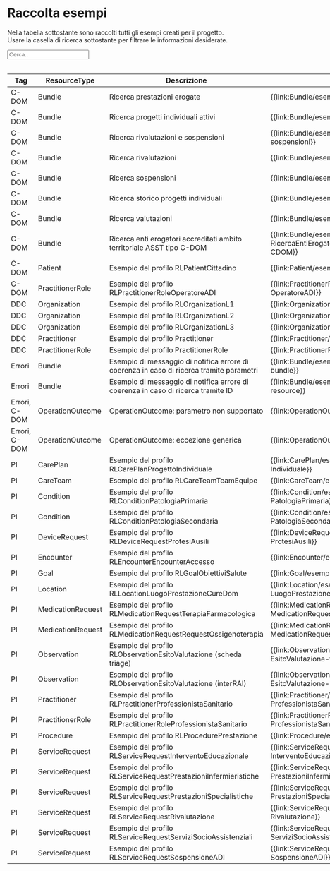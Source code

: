 <html>
  <head>
    <script src="https://ajax.googleapis.com/ajax/libs/jquery/3.6.0/jquery.min.js"></script>
    <script>
      $(document).ready(function () {
        $("#myInput").on("keyup", function () {
          var value = $(this).val().toLowerCase();
          $("#myTable tr").filter(function () {
            $(this).toggle($(this).text().toLowerCase().indexOf(value) > -1);
          });
        });
      });
    </script>
  </head>
  <body>
    <h1>Raccolta esempi</h1>
    <div>
      <p>
        Nella tabella sottostante sono raccolti tutti gli esempi creati per il progetto.
        <br />
        Usare la casella di ricerca sottostante per filtrare le informazioni
        desiderate.
      </p>
      <input id="myInput" type="text" placeholder="Cerca.." />
    </div>
    <br/>
    <table style="width: fit-content">
      <thead>
        <tr>
          <th>Tag</th>
          <th>ResourceType</th>
          <th>Descrizione</th>
          <th>Link Simplifier</th>
        </tr>
      </thead>
      <tbody id="myTable">
        <tr>
          <td>C-DOM</td>
          <td>Bundle</td>
          <td>Ricerca prestazioni erogate</td>
          <td>{{link:Bundle/esempio-ricerca-prestazioni-erogate}}</td>
        </tr>
        <tr>
          <td>C-DOM</td>
          <td>Bundle</td>
          <td>Ricerca progetti individuali attivi</td>
          <td>{{link:Bundle/esempio-ricerca-pi-attivi}}</td>
        </tr>
        <tr>
          <td>C-DOM</td>
          <td>Bundle</td>
          <td>Ricerca rivalutazioni e sospensioni</td>
          <td>{{link:Bundle/esempio-ricerca-rivalutazioni-sospensioni}}</td>
        </tr>
        <tr>
          <td>C-DOM</td>
          <td>Bundle</td>
          <td>Ricerca rivalutazioni</td>
          <td>{{link:Bundle/esempio-ricerca-rivalutazioni}}</td>
        </tr>
        <tr>
          <td>C-DOM</td>
          <td>Bundle</td>
          <td>Ricerca sospensioni</td>
          <td>{{link:Bundle/esempio-ricerca-sospensione}}</td>
        </tr>
        <tr>
          <td>C-DOM</td>
          <td>Bundle</td>
          <td>Ricerca storico progetti individuali</td>
          <td>{{link:Bundle/esempio-ricerca-storico-pi}}</td>
        </tr>
        <tr>
          <td>C-DOM</td>
          <td>Bundle</td>
          <td>Ricerca valutazioni</td>
          <td>{{link:Bundle/esempio-ricerca-valutazioni}}</td>
        </tr>
        <tr>
          <td>C-DOM</td>
          <td>Bundle</td>
          <td>Ricerca enti erogatori accreditati ambito territoriale ASST tipo C-DOM</td>
          <td>{{link:Bundle/esempio-RicercaEntiErogatoriAccreditatiAmbitoTerritorialeASST-CDOM}}</td>
        </tr>
        <tr>
          <td>C-DOM</td>
          <td>Patient</td>
          <td>Esempio del profilo RLPatientCittadino</td>
          <td>{{link:Patient/esempio-Patient-Cittadino}}</td>
        </tr>
        <tr>
          <td>C-DOM</td>
          <td>PractitionerRole</td>
          <td>Esempio del profilo RLPractitionerRoleOperatoreADI</td>
          <td>{{link:PractitionerRole/esempio-PractitionerRole-OperatoreADI}}</td>
        </tr>
        <tr>
          <td>DDC</td>
          <td>Organization</td>
          <td>Esempio del profilo RLOrganizationL1</td>
          <td>{{link:Organization/esempio-RLOrganizationL1}}</td>
        </tr>
        <tr>
          <td>DDC</td>
          <td>Organization</td>
          <td>Esempio del profilo RLOrganizationL2</td>
          <td>{{link:Organization/esempio-RLOrganizationL2}}</td>
        </tr>
        <tr>
          <td>DDC</td>
          <td>Organization</td>
          <td>Esempio del profilo RLOrganizationL3</td>
          <td>{{link:Organization/esempio-RLOrganizationL3}}</td>
        </tr>
        <tr>
          <td>DDC</td>
          <td>Practitioner</td>
          <td>Esempio del profilo Practitioner</td>
          <td>{{link:Practitioner/esempio-Practitioner}}</td>
        </tr>
        <tr>
          <td>DDC</td>
          <td>PractitionerRole</td>
          <td>Esempio del profilo PractitionerRole</td>
          <td>{{link:PractitionerRole/esempio-PractitionerRole}}</td>
        </tr>
        <tr>
          <td>Errori</td>
          <td>Bundle</td>
          <td>
            Esempio di messaggio di notifica errore di coerenza in caso
            di ricerca tramite parametri
          </td>
          <td>{{link:Bundle/esempio-bundle-notifica-errori-bundle}}</td>
        </tr>
        <tr>
          <td>Errori</td>
          <td>Bundle</td>
          <td>
            Esempio di messaggio di notifica errore di coerenza in caso
            di ricerca tramite ID
          </td>
          <td>{{link:Bundle/esempio-bundle-notifica-errori-resource}}</td>
        </tr>
        <tr>
          <td>Errori, C-DOM</td>
          <td>OperationOutcome</td>
          <td>OperationOutcome: parametro non supportato</td>
          <td>{{link:OperationOutcome/esempio-searchfail}}</td>
        </tr>
        <tr>
          <td>Errori, C-DOM</td>
          <td>OperationOutcome</td>
          <td>OperationOutcome: eccezione generica</td>
          <td>{{link:OperationOutcome/esempio-exception}}</td>
        </tr>
        <tr>
          <td>PI</td>
          <td>CarePlan</td>
          <td>Esempio del profilo RLCarePlanProgettoIndividuale</td>
          <td>{{link:CarePlan/esempio-CarePlan-Progetto-Individuale}}</td>
        </tr>
        <tr>
          <td>PI</td>
          <td>CareTeam</td>
          <td>Esempio del profilo RLCareTeamTeamEquipe</td>
          <td>{{link:CareTeam/esempio-CareTeam-Equipe}}</td>
        </tr>
        <tr>
          <td>PI</td>
          <td>Condition</td>
          <td>Esempio del profilo RLConditionPatologiaPrimaria</td>
          <td>{{link:Condition/esempio-Condition-PatologiaPrimaria}}</td>
        </tr>
        <tr>
          <td>PI</td>
          <td>Condition</td>
          <td>Esempio del profilo RLConditionPatologiaSecondaria</td>
          <td>{{link:Condition/esempio-Condition-PatologiaSecondaria}}</td>
        </tr>
        <tr>
          <td>PI</td>
          <td>DeviceRequest</td>
          <td>Esempio del profilo RLDeviceRequestProtesiAusili</td>
          <td>{{link:DeviceRequest/esempio-DeviceRequest-ProtesiAusili}}</td>
        </tr>
        <tr>
          <td>PI</td>
          <td>Encounter</td>
          <td>Esempio del profilo RLEncounterEncounterAccesso</td>
          <td>{{link:Encounter/esempio-Encounter-Accesso}}</td>
        </tr>
        <tr>
          <td>PI</td>
          <td>Goal</td>
          <td>Esempio del profilo RLGoalObiettiviSalute</td>
          <td>{{link:Goal/esempio-Goal-ObiettiviSalute}}</td>
        </tr>
        <tr>
          <td>PI</td>
          <td>Location</td>
          <td>Esempio del profilo RLLocationLuogoPrestazioneCureDom</td>
          <td>{{link:Location/esempio-Location-LuogoPrestazioneCureDom}}</td>
        </tr>
        <tr>
          <td>PI</td>
          <td>MedicationRequest</td>
          <td>Esempio del profilo RLMedicationRequestTerapiaFarmacologica</td>
          <td>
            {{link:MedicationRequest/esempio-MedicationRequest-TerapiaFarmacologica}}
          </td>
        </tr>
        <tr>
          <td>PI</td>
          <td>MedicationRequest</td>
          <td>Esempio del profilo RLMedicationRequestRequestOssigenoterapia</td>
          <td>
            {{link:MedicationRequest/esempio-MedicationRequest-Ossigenoterapia}}
          </td>
        </tr>
        <tr>
          <td>PI</td>
          <td>Observation</td>
          <td>
            Esempio del profilo RLObservationEsitoValutazione
            (scheda triage)
          </td>
          <td>{{link:Observation/esempio-Observation-EsitoValutazione-triage}}</td>
        </tr>
        <tr>
          <td>PI</td>
          <td>Observation</td>
          <td>Esempio del profilo RLObservationEsitoValutazione (interRAI)</td>
          <td>
            {{link:Observation/esempio-Observation-EsitoValutazione-interRAI}}
          </td>
        </tr>
        <tr>
          <td>PI</td>
          <td>Practitioner</td>
          <td>Esempio del profilo RLPractitionerProfessionistaSanitario</td>
          <td>
            {{link:Practitioner/esempio-Practitioner-ProfessionistaSanitario}}
          </td>
        </tr>
        <tr>
          <td>PI</td>
          <td>PractitionerRole</td>
          <td>Esempio del profilo RLPractitionerRoleProfessionistaSanitario</td>
          <td>
            {{link:PractitionerRole/esempio-PractitionerRole-ProfessionistaSanitario}}
          </td>
        </tr>
        <tr>
          <td>PI</td>
          <td>Procedure</td>
          <td>Esempio del profilo RLProcedurePrestazione</td>
          <td>{{link:Procedure/esempio-Procedure-Prestazione}}</td>
        </tr>
        <tr>
          <td>PI</td>
          <td>ServiceRequest</td>
          <td>Esempio del profilo RLServiceRequestInterventoEducazionale</td>
          <td>
            {{link:ServiceRequest/esempio-ServiceRequest-InterventoEducazionale}}
          </td>
        </tr>
        <tr>
          <td>PI</td>
          <td>ServiceRequest</td>
          <td>
            Esempio del
            profilo RLServiceRequestPrestazioniInfermieristiche
          </td>
          <td>
            {{link:ServiceRequest/esempio-ServiceRequest-PrestazioniInfermieristiche}}
          </td>
        </tr>
        <tr>
          <td>PI</td>
          <td>ServiceRequest</td>
          <td>Esempio del profilo RLServiceRequestPrestazioniSpecialistiche</td>
          <td>
            {{link:ServiceRequest/esempio-ServiceRequest-PrestazioniSpecialistiche}}
          </td>
        </tr>
        <tr>
          <td>PI</td>
          <td>ServiceRequest</td>
          <td>Esempio del profilo RLServiceRequestRivalutazione</td>
          <td>{{link:ServiceRequest/esempio-ServiceRequest-Rivalutazione}}</td>
        </tr>
        <tr>
          <td>PI</td>
          <td>ServiceRequest</td>
          <td>Esempio del profilo RLServiceRequestServiziSocioAssistenziali</td>
          <td>
            {{link:ServiceRequest/esempio-ServiceRequest-ServiziSocioAssistenziali}}
          </td>
        </tr>
        <tr>
          <td>PI</td>
          <td>ServiceRequest</td>
          <td>Esempio del profilo RLServiceRequestSospensioneADI</td>
          <td>{{link:ServiceRequest/esempio-ServiceRequest-SospensioneADI}}</td>
        </tr>
      </tbody>
    </table>
  </body>
</html>
